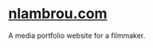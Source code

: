 <h1><a href="https://nlambrou.com">nlambrou.com</a></h1>
A media portfolio website for a filmmaker.
